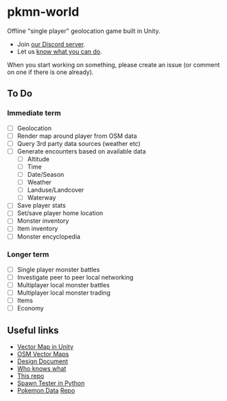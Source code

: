 # pkmn-world

Offline "single player" geolocation game built in Unity.

- Join [our Discord server](https://discord.gg/ztxpvkM).
- Let us [know what you can do](https://goo.gl/forms/uIIVtHmDl7roj2YB3).

When you start working on something, please create an issue (or comment on one if there is one already).

## To Do
### Immediate term

- [ ] Geolocation
- [ ] Render map around player from OSM data
- [ ] Query 3rd party data sources (weather etc)
- [ ] Generate encounters based on available data
  - [ ] Altitude
  - [ ] Time
  - [ ] Date/Season
  - [ ] Weather
  - [ ] Landuse/Landcover
  - [ ] Waterway
- [ ] Save player stats
- [ ] Set/save player home location
- [ ] Monster inventory
- [ ] Item inventory
- [ ] Monster encyclopedia

### Longer term
- [ ] Single player monster battles
- [ ] Investigate peer to peer local networking
- [ ] Multiplayer local monster battles
- [ ] Multiplayer local monster trading
- [ ] Items
- [ ] Economy

## Useful links

- [Vector Map in Unity](http://barankahyaoglu.com/dev/pokemongo-clone-using-mapzen-api-unity3d/)
- [OSM Vector Maps](https://mapzen.com/documentation/vector-tiles/)
- [Design Document](https://docs.google.com/document/d/14CyEM0dSjxGzEMtS2bPMSw9HAmsaR4V2AvKk3L-1uWE/edit?usp=sharing)
- [Who knows what](https://docs.google.com/spreadsheets/d/1iO5sxFpMURuBBN6vaJGAEQ8YlfGaF4rltjR47Q4KDkg/edit?usp=sharing)
- [This repo](https://github.com/pkmn-world/pkmn-world)
- [Spawn Tester in Python](https://github.com/pkmn-world/test-spawner)
- [Pokemon Data](http://pokeapi.co/) [Repo](https://github.com/PokeAPI/pokeapi)